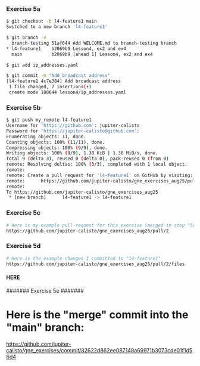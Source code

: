 
### Exercise 5a

```bash
$ git checkout -b l4-feature1 main
Switched to a new branch 'l4-feature1'

$ git branch -v
  branch-testing 51af644 Add WELCOME.md to branch-testing branch
* l4-feature1    b2069b9 Lesson4, ex2 and ex4
  main           b2069b9 [ahead 1] Lesson4, ex2 and ex4

$ git add ip_addresses.yaml 

$ git commit -m "Add broadcast address"
[l4-feature1 4c7e384] Add broadcast address
 1 file changed, 7 insertions(+)
 create mode 100644 lesson4/ip_addresses.yaml
```

### Exercise 5b

```bash
$ git push my_remote l4-feature1
Username for 'https://github.com': jupiter-calisto
Password for 'https://jupiter-calisto@github.com': 
Enumerating objects: 11, done.
Counting objects: 100% (11/11), done.
Compressing objects: 100% (9/9), done.
Writing objects: 100% (9/9), 1.38 KiB | 1.38 MiB/s, done.
Total 9 (delta 3), reused 0 (delta 0), pack-reused 0 (from 0)
remote: Resolving deltas: 100% (3/3), completed with 1 local object.
remote: 
remote: Create a pull request for 'l4-feature1' on GitHub by visiting:
remote:      https://github.com/jupiter-calisto/gne_exercises_aug25/pull/new/l4-feature1
remote: 
To https://github.com/jupiter-calisto/gne_exercises_aug25
 * [new branch]      l4-feature1 -> l4-feature1
```

### Exercise 5c

```bash
# Here is my example pull-request for this exercise (merged in step "5e"):
https://github.com/jupiter-calisto/gne_exercises_aug25/pull/2
```


### Exercise 5d

```bash
# Here is the example changes I committed to "l4-feature1"
https://github.com/jupiter-calisto/gne_exercises_aug25/pull/2/files
```

#### HERE ####

####### Exercise 5e #######

# Here is the "merge" commit into the "main" branch:

https://github.com/jupiter-calisto/gne_exercises/commit/82622d862ee087148a69971b3073cde01f1d56d4

